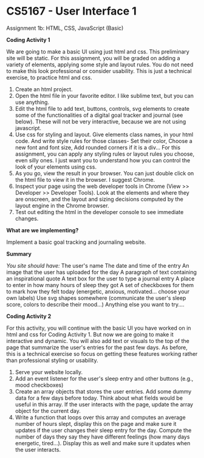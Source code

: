 # CS5167 - User Interface 1
Assignment 1b: HTML, CSS, JavaScript (Basic)  

**Coding Activity 1**

We are going to make a basic UI using just html and css.  This preliminary site will be static.   For this assignment, you will be graded on adding a variety of elements, applying some style and layout rules.  You do not need to make this look professional or consider usability.  This is just a technical exercise, to practice html and css.  

1.  Create an html project.
2.  Open the html file in your favorite editor.  I like sublime text, but you can use anything. 
3.  Edit the html file to add text, buttons, controls, svg elements to create some of the functionalities of a digital goal tracker and journal (see below).  These will not be very interactive, because we are not using javascript. 
4. Use css for styling and layout.  Give elements class names, in your html code.  And write style rules for those classes- Set their color, Choose a new font and font size, Add rounded corners if it is a div...  For this assignment, you can apply any styling rules or layout rules you choose, even silly ones.  I just want you to understand how you can control the look of your elements using css.  
5. As you go, view the result in your browser.  You can just double click on the html file to view it in the browser.  I suggest Chrome. 
6. Inspect your page using the web developer tools in Chrome (View >> Developer >> Developer Tools).  Look at the elements and where they are onscreen, and the layout and sizing decisions computed by the layout engine in the Chrome browser.  
7. Test out editing the html in the developer console to see immediate changes.    

**What are we implementing?**

Implement a basic goal tracking and journaling website.   

**Summary**

_You site should have:_
    The user's name
    The date and time of the entry
    An image that the user has uploaded for the day
    A paragraph of text containing an inspirational quote
    A text box for the user to type a journal entry
    A place to enter in how many hours of sleep they got
    A set of checkboxes for them to mark how they felt today (energetic, anxious, motivated... choose your own labels)
    Use svg shapes somewhere (communicate the user's sleep score, colors to describe their mood...)
    Anything else you want to try....   


**Coding Activity 2**

For this activity, you will continue with the basic UI you have worked on in html and css for Coding Activity 1.   But now we are going to make it interactive and dynamic.  You will also add text or visuals to the top of the page that summarize the user's entries for the past few days.  As before, this is a technical exercise so focus on getting these features working rather than professional styling or usability.  

1. Serve your website locally.
2. Add an event listener for the user's sleep entry and other buttons (e.g., mood checkboxes)
3. Create an array objects that stores the user entries.  Add some dummy data for a few days before today.  Think about what fields would be useful in this array.  If the user interacts with the page, update the array object for the current day. 
4. Write a function that loops over this array and computes an average number of hours slept, display this on the page and make sure it updates if the user changes their sleep entry for the day.   Compute the number of days they say they have different feelings (how many days energetic, tired...).  Display this as well and make sure it updates when the user interacts.  
